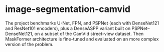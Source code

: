 # image-segmentation-camvid
The project benchmarks U-Net, FPN, and PSPNet (each with DenseNet121 and ResNet101 encoders), plus a DenseASPP variant built on PSPNet–DenseNet121, on a subset of the CamVid street-view dataset. Then MaskFormer architecture is fine-tuned and evaluated on an more complex version of the problem.
